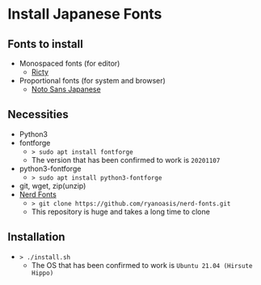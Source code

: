 # Install Japanese Fonts

## Fonts to install

* Monospaced fonts (for editor)
	* [Ricty](https://rictyfonts.github.io/)
* Proportional fonts (for system and browser)
	* [Noto Sans Japanese](https://fonts.google.com/noto/specimen/Noto+Sans+JP)

## Necessities

* Python3
* fontforge
    * `> sudo apt install fontforge`
    * The version that has been confirmed to work is `20201107`
* python3-fontforge
    * `> sudo apt install python3-fontforge`
* git, wget, zip(unzip)
* [Nerd Fonts](https://github.com/ryanoasis/nerd-fonts)
    * `> git clone https://github.com/ryanoasis/nerd-fonts.git`
    * This repository is huge and takes a long time to clone

## Installation

* `> ./install.sh`
    * The OS that has been confirmed to work is `Ubuntu 21.04 (Hirsute Hippo)`
